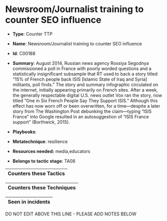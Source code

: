 # Newsroom/Journalist training to counter SEO influence

* **Type**: Counter TTP

* **Name**: Newsroom/Journalist training to counter SEO influence

* **Id**: C00188

* **Summary**: August 2014, Russian news agency Rossiya Segodnya commissioned a poll in France with poorly worded questions and a statistically insignificant subsample that RT used to back a story titled “15% of French people back ISIS [Islamic State of Iraq and Syria] militants, poll finds.” The story and summary infographic circulated on the internet, initially appearing primarily on French sites. After a week, the generally respectable digital U.S. news outlet Vox ran the story, now titled “One in Six French People Say They Support ISIS.” Although this effect has now worn off or been overwritten, for a time—despite a later story from The Washington Post debunking the claim—typing “ISIS France” into Google resulted in an autosuggestion of “ISIS France support” (Borthwick, 2015).

* **Playbooks**: 

* **Metatechnique**: resilience

* **Resources needed:** media,educators

* **Belongs to tactic stage**: TA08


| Counters these Tactics |
| ---------------------- |



| Counters these Techniques |
| ------------------------- |



| Seen in incidents |
| ----------------- |


DO NOT EDIT ABOVE THIS LINE - PLEASE ADD NOTES BELOW